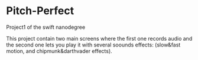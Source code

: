 # Pitch-Perfect
Project1 of the swift nanodegree

This project contain two main screens where the first one records audio 
and the second one lets you play it with several soounds effects: (slow&fast motion, and chipmunk&darthvader effects).


